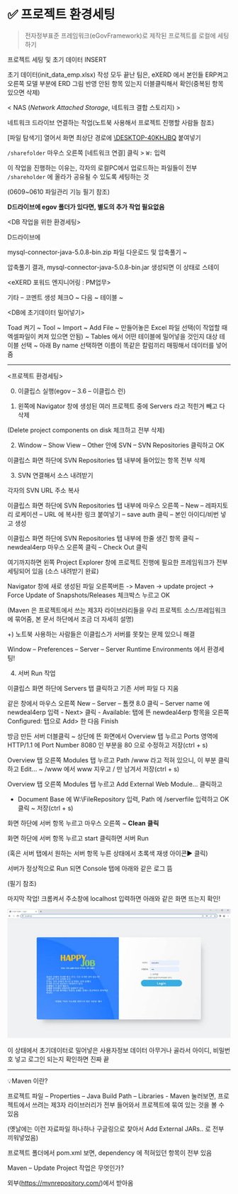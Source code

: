# ✅ 프로젝트 환경세팅

> 전자정부표준 프레임워크(eGovFramework)로 제작된 프로젝트를 로컬에 세팅하기



프로젝트 세팅 및 초기 데이터 INSERT

초기 데이터(init_data_emp.xlsx) 작성 모두 끝난 팀은, eXERD 에서 본인들 ERP켜고 오른쪽 모델 부분에 ERD 그림 반영 안된 항목 있는지 더블클릭해서 확인(중복된 항목 있으면 삭제)

 

< NAS (*Network Attached Storage*, 네트워크 결합 스토리지) >

네트워크 드라이브 연결하는 작업(노트북 사용해서 프로젝트 진행할 사람들 참조)

[파일 탐색기] 열어서 화면 최상단 경로에 [\\DESKTOP-40KHJBQ](file://DESKTOP-40KHJBQ) 붙여넣기

`/sharefolder` 마우스 오른쪽 [네트워크 연결] 클릭 > `W:` 입력

이 작업을 진행하는 이유는, 각자의 로컬PC에서 업로드하는 파일들이 전부  `/shareholder` 에 올라가 공유될 수 있도록 세팅하는 것

(0609~0610 파일관리 기능 필기 참조)



**D드라이브에 egov 폴더가 있다면, 별도의 추가 작업 필요없음**

 

<DB 작업을 위한 환경세팅>

D드라이브에

mysql-connector-java-5.0.8-bin.zip 파일 다운로드 및 압축풀기 ~

압축풀기 결과, mysql-connector-java-5.0.8-bin.jar 생성되면 이 상태로 스테이

 

<eXERD 포워드 엔지니어링 : PM업무>

기타 – 코멘트 생성 체크O ~ 다음 ~ 테이블 ~ 

 

<DB에 초기데이터 밀어넣기>

Toad 켜기 ~ Tool ~ Import ~ Add File ~ 만들어놓은 Excel 파일 선택(이 작업할 때 엑셀파일이 켜져 있으면 안됨) ~ Tables 에서 어떤 테이블에 밀어넣을 것인지 대상 테이블 선택 ~ 아래 By name 선택하면 이름이 똑같은 칼럼끼리 매핑해서 데이터를 넣어줌

 

---



<프로젝트 환경세팅>

 

0) 이클립스 실행(egov – 3.6 – 이클립스 런)

 

1) 왼쪽에 Navigator 창에 생성된 여러 프로젝트 중에 Servers 라고 적힌거 빼고 다 삭제

(Delete project components on disk 체크하고 전부 삭제)

 

2) Window – Show View – Other 안에 SVN – SVN Repositories 클릭하고 OK

이클립스 화면 하단에 SVN Repositories 탭 내부에 들어있는 항목 전부 삭제

 

3) SVN 연결해서 소스 내려받기

각자의 SVN URL 주소 복사

이클립스 화면 하단에 SVN Repositories 탭 내부에 마우스 오른쪽 – New – 레파지토리 로케이션 – URL 에 복사한 링크 붙여넣기 – save auth 클릭 – 본인 아이디/비번 넣고 생성

이클립스 화면 하단에 SVN Repositories 탭 내부에 한줄 생긴 항목 클릭 – newdeal4erp 마우스 오른쪽 클릭 – Check Out 클릭

여기까지하면 왼쪽 Project Explorer 창에 프로젝트 진행에 필요한 프레임워크가 전부 세팅되어 있음 (소스 내려받기 완료)

Navigator 창에 새로 생성된 파일 오른쪽버튼 -> Maven -> update project -> Force Update of Snapshots/Releases 체크박스 누르고 OK

(Maven 은 프로젝트에서 쓰는 제3자 라이브러리들을 우리 프로젝트 소스/프레임워크에 묶어줌, 본 문서 하단에서 조금 더 자세히 설명)

 

+) 노트북 사용하는 사람들은 이클립스가 서버를 못찾는 문제 있으니 해결

Window – Preferences – Server – Server Runtime Environments 에서 환경세팅!

 

4) 서버 Run 작업

이클립스 화면 하단에 Servers 탭 클릭하고 기존 서버 파일 다 지움

같은 창에서 마우스 오른쪽 New – Server – 톰캣 8.0 클릭 – Server name 에 newdeal4erp 입력 - Next> 클릭 - Available: 탭에 뜬 newdeal4erp 항목을 오른쪽 Configured: 탭으로 Add> 한 다음 Finish

방금 만든 서버 더블클릭 ~ 상단에 뜬 화면에서 Overview 탭 누르고 Ports 영역에 HTTP/1.1 에 Port Number 8080 인 부분을 80 으로 수정하고 저장(ctrl + s)

Overview 탭 오른쪽 Modules 탭 누르고 Path /www 라고 적혀 있으니, 이 부분 클릭하고 Edit… ~ /www 에서 www 지우고 / 만 남겨서 저장(ctrl + s)

Overview 탭 오른쪽 Modules 탭 누르고 Add External Web Module... 클릭하고 
- Document Base 에 W:\FileRepository 입력, Path 에 /serverfile 입력하고 OK 클릭 ~ 저장(ctrl + s)

화면 하단에 서버 항목 누르고 마우스 오른쪽 ~ **Clean** **클릭**

화면 하단에 서버 항목 누르고 start 클릭하면 서버 Run

(혹은 서버 탭에서 원하는 서버 항목 누른 상태에서 초록색 재생 아이콘▶ 클릭)

 

서버가 정상적으로 Run 되면 Console 탭에 아래와 같은 로그 뜸

(필기 참조)



마지막 작업! 크롬켜서 주소창에 localhost 입력하면 아래와 같은 화면 뜨는지 확인!

![img](0607_SETTING.assets/clip_image002.jpg)

이 상태에서 초기데이터로 밀어넣은 사용자정보 데이터 아무거나 골라서 아이디, 비밀번호 넣고 로그인 되는지 확인하면 진짜 끝 



---

 

💡Maven 이란?

프로젝트 파일 – Properties – Java Build Path – Libraries - Maven 눌러보면, 프로젝트에서 쓰려는 제3자 라이브러리가 전부 들어와서 프로젝트에 묶여 있는 것을 볼 수 있음

(옛날에는 이런 자료파일 하나하나 구글링으로 찾아서 Add External JARs.. 로 전부 끼워넣었음)

프로젝트 폴더에서 pom.xml 보면, dependency 에 적혀있던 항목이 전부 있음

 

Maven – Update Project 작업은 무엇인가?

외부(https://mvnrepository.com/)에서 받아옴
